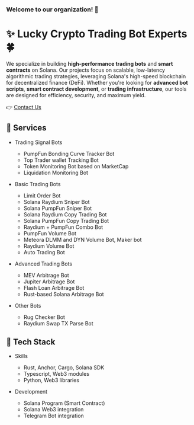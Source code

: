 ### Welcome to our organization! 👋

# ✨ Lucky Crypto Trading Bot Experts 🍀
We specialize in building **high-performance trading bots** and **smart contracts** on Solana. Our projects focus on scalable, low-latency algorithmic trading strategies, leveraging Solana's high-speed blockchain for decentralized finance (DeFi). Whether you're looking for **advanced bot scripts**, **smart contract development**, or **trading infrastructure**, our tools are designed for efficiency, security, and maximum yield.

👉 [Contact Us](https://t.me/lucky_crypto_trading_bots)

## 🛒 Services
* Trading Signal Bots
  - PumpFun Bonding Curve Tracker Bot
  - Top Trader wallet Tracking Bot
  - Token Monitoring Bot based on MarketCap
  - Liquidation Monitoring Bot

* Basic Trading Bots
  - Limit Order Bot
  - Solana Raydium Sniper Bot
  - Solana PumpFun Sniper Bot
  - Solana Raydium Copy Trading Bot
  - Solana PumpFun Copy Trading Bot
  - Raydium + PumpFun Combo Bot
  - PumpFun Volume Bot
  - Meteora DLMM and DYN Volume Bot, Maker bot
  - Raydium Volume Bot
  - Auto Trading Bot

* Advanced Trading Bots
  - MEV Arbitrage Bot
  - Jupiter Arbitrage Bot
  - Flash Loan Arbitrage Bot
  - Rust-based Solana Arbitrage Bot

* Other Bots
  - Rug Checker Bot
  - Raydium Swap TX Parse Bot
 
## 🎯 Tech Stack
* Skills
  - Rust, Anchor, Cargo, Solana SDK
  - Typescript, Web3 modules
  - Python, Web3 libraries
 
* Development
  - Solana Program (Smart Contract)
  - Solana Web3 integration
  - Telegram Bot integration



